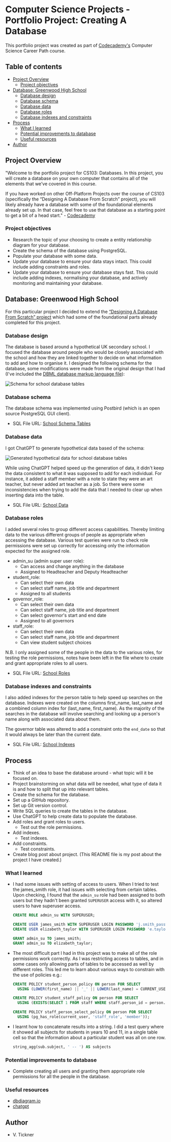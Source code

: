 # Computer Science Projects - Portfolio Project: Creating A Database

This portfolio project was created as part of [Codecademy's](https://www.codecademy.com) Computer Science Career Path course.

## Table of contents

- [Project Overview](#project-overview)
  - [Project objectives](#project-objectives)
- [Database: Greenwood High School](#database-greenwood-high-school)
  - [Database design](#database-design)
  - [Database schema](#database-schema)
  - [Database data](#database-data)
  - [Database roles](#database-roles)
  - [Database indexes and constraints](#database-indexes-and-constraints)
- [Process](#process)
  - [What I learned](#what-i-learned)
  - [Potential improvements to database](#potential-improvements-to-database)
  - [Useful resources](#useful-resources)
- [Author](#author)

## Project Overview

"Welcome to the portfolio project for CS103: Databases. In this project, you will create a database on your own computer that contains all of the elements that we’ve covered in this course.

If you have worked on other Off-Platform Projects over the course of CS103 (specifically the “Designing A Database From Scratch” project), you will likely already have a database with some of the foundational elements already set up. In that case, feel free to use that database as a starting point to get a bit of a head start." - [Codecademy](https://www.codecademy.com)

### Project objectives

- Research the topic of your choosing to create a entity relationship diagram for your database.
- Create the schema of the database using PostgreSQL.
- Populate your database with some data.
- Update your database to ensure your data stays intact. This could include adding constraints and roles.
- Update your database to ensure your database stays fast. This could include adding indexes, normalising your database, and actively monitoring and maintaining your database.

## Database: Greenwood High School

For this particular project I decided to extend the [“Designing A Database From Scratch” project](https://github.com/VTickner/codecademy-computer-science?tab=readme-ov-file#designing-a-database-from-scratch) which had some of the foundational parts already completed for this project.

### Database design

The database is based around a hypothetical UK secondary school. I focused the database around people who would be closely associated with the school and how they are linked together to decide on what information to add and how to organise it. I designed the following schema for the database, some modifications were made from the original design that I had (I've included the [DBML database markup language file](./school.dbml)):

![Schema for school database tables](./schema_school.png)

### Database schema

The database schema was implemented using Postbird (which is an open source PostgreSQL GUI client).

- SQL File URL: [School Schema Tables](./school_schema_tables.sql)

### Database data

I got ChatGPT to generate hypothetical data based of the schema:

![Generated hypothetical data for school database tables](./chatgpt_school_generated_data.jpg)

While using ChatGPT helped speed up the generation of data, it didn't keep the data consistent to what it was supposed to add for each individual. For instance, it added a staff member with a note to state they were an art teacher, but never added art teacher as a job. So there were some inconsistencies when trying to add the data that I needed to clear up when inserting data into the table.

- SQL File URL: [School Data](./school_data.sql)

### Database roles

I added several roles to group different access capabilities. Thereby limiting data to the various different groups of people as appropriate when accessing the database. Various test queries were run to check role permissions were set up correctly for accessing only the information expected for the assigned role.

- admin_su (admin super user role):
  - Can access and change anything in the database
  - Assigned to Headteacher and Deputy Headteacher
- student_role:
  - Can select their own data
  - Can select staff name, job title and department
  - Assigned to all students
- governor_role:
  - Can select their own data
  - Can select staff name, job title and department
  - Can select governor's start and end date
  - Assigned to all governors
- staff_role:
  - Can select their own data
  - Can select staff name, job title and department
  - Can view student subject choices

N.B. I only assigned some of the people in the data to the various roles, for testing the role permissions, notes have been left in the file where to create and grant appropriate roles to all users.

- SQL File URL: [School Roles](./school_roles.sql)

### Database indexes and constraints

I also added indexes for the person table to help speed up searches on the database. Indexes were created on the columns first_name, last_name and a combined column index for (last_name, first_name). As the majority of the searches in the database will involve searching and looking up a person's name along with associated data about them.

The governor table was altered to add a constraint onto the `end_date` so that it would always be later than the current date.

- SQL File URL: [School Indexes](./school_indexes.sql)

## Process

- Think of an idea to base the database around - what topic will it be focused on.
- Project brainstorming on what data will be needed, what type of data it is and how to split that up into relevant tables.
- Create the schema for the database.
- Set up a GitHub repository.
- Set up Git version control.
- Write SQL queries to create the tables in the database.
- Use ChatGPT to help create data to populate the database.
- Add roles and grant roles to users.
  - Test out the role permissions.
- Add indexes.
  - Test indexes.
- Add constraints.
  - Test constraints.
- Create blog post about project. (This README file is my post about the project I have created.)

### What I learned

- I had some issues with setting of access to users. When I tried to test the james_smith role, it had issues with selecting from certain tables. Upon checking, I found that the `admin_su` role had been assigned to both users but they hadn't been granted `SUPERUSER` access with it, so altered users to have superuser access.

  ```sql
  CREATE ROLE admin_su WITH SUPERUSER;

  CREATE USER james_smith WITH SUPERUSER LOGIN PASSWORD 'j.smith_password';
  CREATE USER elizabeth_taylor WITH SUPERUSER LOGIN PASSWORD 'e.taylor_password';

  GRANT admin_su TO james_smith;
  GRANT admin_su TO elizabeth_taylor;
  ```

- The most difficult part I had in this project was to make all of the role permissions work correctly. As I was restricting access to tables, and in some cases only allowing parts of tables to be accessed as well by different roles. This led me to learn about various ways to constrain with the use of policies e.g.:

  ```sql
  CREATE POLICY student_person_policy ON person FOR SELECT
    USING (LOWER(first_name) || '_' || LOWER(last_name) = CURRENT_USER);

  CREATE POLICY student_staff_policy ON person FOR SELECT
    USING (EXISTS(SELECT 1 FROM staff WHERE staff.person_id = person.id));

  CREATE POLICY staff_person_select_policy ON person FOR SELECT
    USING (pg_has_role(current_user, 'staff_role', 'member'));
  ```

- I learnt how to concatenate results into a string. I did a test query where it showed all subjects for students in years 10 and 11, in a single table cell so that the information about a particular student was all on one row.

  ```sql
  string_agg(sub.subject, ' -- ') AS subjects
  ```

### Potential improvements to database

- Complete creating all users and granting them appropriate role permissions for all the people in the database.

### Useful resources

- [dbdiagram.io](https://dbdiagram.io/home)
- [chatgpt](https://chatgpt.com/)

## Author

- V. Tickner
